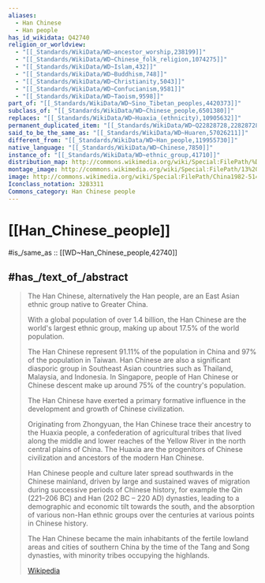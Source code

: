 ```yaml
---
aliases:
  - Han Chinese
  - Han people
has_id_wikidata: Q42740
religion_or_worldview:
  - "[[_Standards/WikiData/WD~ancestor_worship,238199]]"
  - "[[_Standards/WikiData/WD~Chinese_folk_religion,1074275]]"
  - "[[_Standards/WikiData/WD~Islam,432]]"
  - "[[_Standards/WikiData/WD~Buddhism,748]]"
  - "[[_Standards/WikiData/WD~Christianity,5043]]"
  - "[[_Standards/WikiData/WD~Confucianism,9581]]"
  - "[[_Standards/WikiData/WD~Taoism,9598]]"
part_of: "[[_Standards/WikiData/WD~Sino_Tibetan_peoples,4420373]]"
subclass_of: "[[_Standards/WikiData/WD~Chinese_people,6501380]]"
replaces: "[[_Standards/WikiData/WD~Huaxia_(ethnicity),10905632]]"
permanent_duplicated_item: "[[_Standards/WikiData/WD~Q22828728,22828728]]"
said_to_be_the_same_as: "[[_Standards/WikiData/WD~Huaren,57026211]]"
different_from: "[[_Standards/WikiData/WD~Han_people,119955730]]"
native_language: "[[_Standards/WikiData/WD~Chinese,7850]]"
instance_of: "[[_Standards/WikiData/WD~ethnic_group,41710]]"
distribution_map: http://commons.wikimedia.org/wiki/Special:FilePath/%D0%9F%D1%80%D0%BE%D1%86%D0%B5%D0%BD%D1%82%20%D0%BA%D0%B8%D1%82%D0%B0%D0%B9%D1%86%D0%B5%D0%B2%20%D0%B2%20%D0%9A%D0%9D%D0%A0.png
montage_image: http://commons.wikimedia.org/wiki/Special:FilePath/13%20Han%20Chinese%20Montage.png
image: http://commons.wikimedia.org/wiki/Special:FilePath/China1982-514.jpg
Iconclass_notation: 32B3311
Commons_category: Han Chinese people
---
```


# [[Han_Chinese_people]] 

#is_/same_as :: [[WD~Han_Chinese_people,42740]] 

## #has_/text_of_/abstract  

> The Han Chinese, alternatively the Han people, are an East Asian ethnic group 
> native to Greater China. 
> 
> With a global population of over 1.4 billion, 
> the Han Chinese are the world's largest ethnic group, 
> making up about 17.5% of the world population. 
> 
> The Han Chinese represent 91.11% of the population in China 
> and 97% of the population in Taiwan. 
> Han Chinese are also a significant diasporic group in Southeast Asian countries 
> such as Thailand, Malaysia, and Indonesia. 
> In Singapore, people of Han Chinese or Chinese descent 
> make up around 75% of the country's population.
>
> The Han Chinese have exerted a primary formative influence in the 
> development and growth of Chinese civilization. 
> 
> Originating from Zhongyuan, the Han Chinese trace their ancestry to the Huaxia people, 
> a confederation of agricultural tribes that lived along the middle and lower reaches 
> of the Yellow River in the north central plains of China. 
> The Huaxia are the progenitors of Chinese civilization 
> and ancestors of the modern Han Chinese.
>
> Han Chinese people and culture later spread southwards in the Chinese mainland, 
> driven by large and sustained waves of migration 
> during successive periods of Chinese history, 
> for example the Qin (221–206 BC) and Han (202 BC – 220 AD) dynasties, 
> leading to a demographic and economic tilt towards the south, 
> and the absorption of various non-Han ethnic groups 
> over the centuries at various points in Chinese history. 
> 
> The Han Chinese became the main inhabitants 
> of the fertile lowland areas and cities of southern China 
> by the time of the Tang and Song dynasties, with minority tribes occupying the highlands.
>
> [Wikipedia](https://en.wikipedia.org/wiki/Han%20Chinese) 


